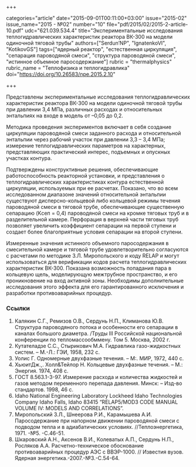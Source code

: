 +++

categories="article"
date="2015-09-01T00:11:00+03:00"
issue="2015-02"
issue_name="2015 - №02"
number="10"
file="pdf/2015/02/2015-2-article-10.pdf"
udc="621.039.534.4"
title="Экспериментальные исследования теплогидравлических характеристик реактора ВК-300 на модели одиночной тяговой трубы"
authors=["Serdun’NP", "IgnatenkoVI", "KotikovGS"]
tags=["ядерный реактор", "естественная циркуляция", "сепарация пароводяной смеси", "структура пароводяной смеси", "истинное объемное паросодержание"]
rubric = "thermalphysics"
rubric_name = "Теплофизика и теплогидравлика"
doi="https://doi.org/10.26583/npe.2015.2.10"

+++

Представлены экспериментальные исследования теплогидравлических характеристик реактора ВК-300 на модели одиночной тяговой трубы при давлении 3,4 МПа, различных расходах и относительных энтальпиях на входе в модель от –0,05 до 0,2.

Методика проведения экспериментов включает в себя создание циркуляции пароводяной смеси заданного расхода и относительной энтальпии через рабочий участок при давлении 3,3 – 3,4 МПа; измерение теплогидравлических параметров на характерных, представляющих практический интерес, подъемных и опускных участках контура.

Подтверждены конструктивные решения, обеспечивающие работоспособность реакторной установки, и представления о теплогидравлических характеристиках контура естественной циркуляции, используемых при ее расчетах. Показано, что во всем исследованном диапазоне значений относительной энтальпии существуют дисперсно-кольцевой либо кольцевой режимы течения пароводяной смеси в тяговой трубе, обеспечивающие существенную сепарацию (Kсеп = 0,4) пароводяной смеси на кромке тяговых труб и в разделительной камере. Перфорация в верхней части тяговых труб позволяет увеличить коэффициент сепарации на первой ступени и создает более благоприятные условия сепарации на второй ступени.

Измеренные значения истинного объемного паросодержания в смесительной камере и тяговой трубе удовлетворительно согласуются с расчетами по методике З.Л. Миропольского и коду RELAP и могут использоваться для верификации кодов расчета теплогидравлических характеристик ВК-300. Показана возможность попадания пара в кольцевую щель, моделирующую межтрубное пространство, и его проникновение на вход активной зоны. Необходимы дополнительные исследования этого эффекта для его гарантированного исключения и разработки противоаварийных процедур.

### Ссылки

1. Калякин С.Г., Ремизов О.В., Сердунь Н.П., Климанова Ю.В. Структура пароводяного потока и особенности его сепарации в каналах большого диаметра. /Труды III Российской национальной конференции по тепломассообммену. Том 5. Москва, 2002 г.
2. Кутателадзе С.С., Стырикович М.А. Гидравлика газо-жидкостных систем. – М.-Л.: ГЭИ, 1958, 232 с.
3. Уолис Г. Одномерные двухфазные течения. – М:. МИР, 1972, 440 с.
4. ХьюитДж.,. Холл&Тейлор Н. Кольцевые двухфазные течения. – М.: Энергия. 1974, 408 с.
5. ГОСТ 8.563.1-3-97. Измерение расхода и количества жидкостей и газов методом переменного перепада давления. Минск: – Изд-во стандартов. 1998, 46 с.
6. Idaho National Engineering Laboratory Lockheed Idaho Technologies Company Idaho Falls, Idaho 83415 “RELAP5/MOD3 CODE MANUAL VOLUME IV: MODELS AND CORRELATIONS”.
7. Миропольский З.Л., Шнеерова Р.И., Карамышева А.И. Паросодержание при напорном движении пароводяной смеси с подводом тепла и в адиабатических условиях. //Теплоэнергетика, 1971. -№5. -С.46-51.
8. Шкаровский А.Н., Аксенов В.И., Колеватых А.П., Сердунь Н.П., Росляков А.А. Расчетно-техническое обоснование противоаварийных процедур АЭС с ВВЭР-1000. // Известия вузов. Ядерная энергетика.-2007.-№3.-С.54-64.